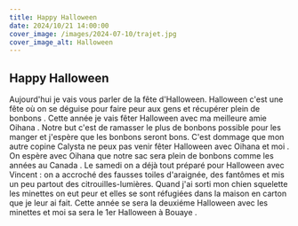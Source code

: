 ```yaml
---
title: Happy Halloween
date: 2024/10/21 14:00:00
cover_image: /images/2024-07-10/trajet.jpg
cover_image_alt: Halloween
---
```


## Happy Halloween ##
Aujourd'hui je vais vous parler de la fête d'Halloween.
Halloween c'est une fête où on se déguise pour faire peur aux gens et récupérer plein de bonbons .
Cette année je vais fêter Halloween avec ma meilleure amie Oihana .
Notre but c'est de ramasser le plus de bonbons possible pour les manger et j'espère que les bonbons seront bons.
C'est dommage que mon autre copine Calysta ne peux pas venir fêter Halloween avec Oihana et moi .
On espère avec Oihana que notre sac sera plein de bonbons comme les années au Canada .
Le samedi on a déjà tout préparé pour Halloween avec Vincent : on a accroché des fausses toiles d'araignée, des fantômes et mis un peu partout des citrouilles-lumières.
Quand j'ai sorti mon chien squelette les minettes on eut peur et elles se sont réfugiées dans la maison en carton que je leur ai fait.
Cette année se sera la deuxiéme Halloween avec les minettes et moi sa sera le 1er Halloween à Bouaye .